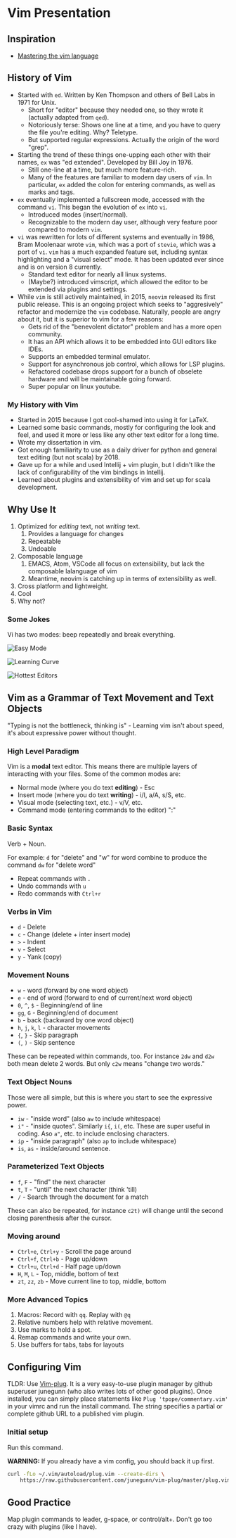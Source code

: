 # Vim Presentation

## Inspiration

* [Mastering the vim language](https://www.youtube.com/watch?v=wlR5gYd6um0)

## History of Vim

* Started with `ed`.  Written by Ken Thompson and others of Bell Labs in 1971
    for Unix.
  * Short for "editor" because they needed one, so they wrote it (actually
    adapted from `qed`).
  * Notoriously terse: Shows one line at a time, and you have to query the file
      you're editing.  Why?  Teletype.
  * But supported regular expressions.  Actually the origin of the word "grep".
* Starting the trend of these things one-upping each other with their names,
  `ex` was "ed extended".  Developed by Bill Joy in 1976.
  * Still one-line at a time, but much more feature-rich.
  * Many of the features are familiar to modern day users of `vim`.  In
    particular, `ex` added the colon for entering commands, as well as marks and
    tags.
* `ex` eventually implemented a fullscreen mode, accessed with the command `vi`.
    This began the evolution of `ex` into `vi`.
  * Introduced modes (insert/normal).
  * Recognizable to the modern day user, although very feature poor compared to
      modern `vim`.
* `vi` was rewritten for lots of different systems and eventually in 1986, Bram
    Moolenaar wrote `vim`, which was a port of `stevie`, which was a port of
    `vi`.  `vim` has a much expanded feature set, including syntax highlighting
    and a "visual select" mode.  It has been updated ever since and is on
    version 8 currently.
  * Standard text editor for nearly all linux systems.
  * (Maybe?) introduced vimscript, which allowed the editor to be extended via
    plugins and settings.
* While `vim` is still actively maintained, in 2015, `neovim` released its first
    public release.  This is an ongoing project which seeks to "aggresively"
    refactor and modernize the `vim` codebase.  Naturally, people are angry
    about it, but it is superior to vim for a few reasons:
  * Gets rid of the "benevolent dictator" problem and has a more open community.
  * It has an API which allows it to be embedded into GUI editors like IDEs.
  * Supports an embedded terminal emulator.
  * Support for asynchronous job control, which allows for LSP plugins.
  * Refactored codebase drops support for a bunch of obselete hardware and will
      be maintainable going forward.
  * Super popular on linux youtube.

### My History with Vim

* Started in 2015 because I got cool-shamed into using it for LaTeX.
* Learned some basic commands, mostly for configuring the look and feel, and
    used it more or less like any other text editor for a long time.
* Wrote my dissertation in vim.
* Got enough familiarity to use as a daily driver for python and general text
    editing (but not scala) by 2018.
* Gave up for a while and used Intellij + vim plugin, but I didn't like the lack
    of configurability of the vim bindings in Intellij.
* Learned about plugins and extensibility of vim and set up for scala
    development.

## Why Use It

1. Optimized for _editing_ text, not _writing_ text.
    1. Provides a language for changes
    2. Repeatable
    3. Undoable
2. Composable language
    1. EMACS, Atom, VSCode all focus on extensibility, but lack the composable
       lalanguage of vim
    2. Meantime, neovim is catching up in terms of extensibility as
       well.
3. Cross platform and lightweight.
4. Cool
5. Why not?

### Some Jokes

Vi has two modes: beep repeatedly and break everything.

![Easy Mode](images/link.jpg)

![Learning Curve](images/learningcurve.png)

![Hottest Editors](images/xkcd.png)

## Vim as a Grammar of Text Movement and Text Objects

"Typing is not the bottleneck, thinking is"  - Learning vim isn't about speed,
it's about expressive power without thought.

### High Level Paradigm

Vim is a **modal** text editor.  This means there are multiple layers of
interacting with your files.  Some of the common modes are:

* Normal mode (where you do text **editing**) - Esc
* Insert mode (where you do text **writing**) - i/I, a/A, s/S, etc.
* Visual mode (selecting text, etc.) - v/V, etc.
* Command mode (entering commands to the editor) ":"

### Basic Syntax

Verb + Noun.

For example: `d` for "delete" and "w" for word combine to produce the command
`dw` for "delete word"

* Repeat commands with `.`
* Undo commands with `u`
* Redo commands with `Ctrl+r`

### Verbs in Vim

* `d` - Delete
* `c` - Change (delete + inter insert mode)
* `>` - Indent
* `v` - Select
* `y` - Yank (copy)

### Movement Nouns

* `w` - word (forward by one word object)
* `e` - end of word (forward to end of current/next word object)
* `0`, `^`, `$` - Beginning/end of line
* `gg`, `G` - Beginning/end of document
* `b` - back (backward by one word object)
* `h`, `j`, `k`, `l` - character movements
* `{`, `}` - Skip paragraph
* `(`, `)` - Skip sentence

These can be repeated within commands, too.  For instance `2dw` and `d2w` both
mean delete 2 words.  But only `c2w` means "change two words."

### Text Object Nouns

Those were all simple, but this is where you start to see the expressive power.

* `iw` - "inside word" (also `aw` to include whitespace)
* `i"` - "inside quotes".  Similarly `i{`, `i(`, etc.  These are super useful in
    coding.  Aso `a"`, etc. to include enclosing characters.
* `ip` - "inside paragraph" (also `ap` to include whitespace)
* `is`, `as` - inside/around sentence.

### Parameterized Text Objects

* `f`, `F` - "find" the next character
* `t`, `T` - "until" the next character (think 'till)
* `/` - Search through the document for a match

These can also be repeated, for instance `c2t)` will change until the second
closing parenthesis after the cursor.

### Moving around

* `Ctrl+e`, `Ctrl+y` - Scroll the page around
* `Ctrl+f`, `Ctrl+b` - Page up/down
* `Ctrl+u`, `Ctrl+d` - Half page up/down
* `H`, `M`, `L` - Top, middle, bottom of text
* `zt`, `zz`, `zb` - Move current line to top, middle, bottom

### More Advanced Topics

1. Macros: Record with `qq`.  Replay with `@q`
2. Relative numbers help with relative movement.
3. Use marks to hold a spot.
4. Remap commands and write your own.
5. Use buffers for tabs, tabs for layouts

## Configuring Vim

TLDR: Use [Vim-plug](https://github.com/junegunn/vim-plug).  It is a very
easy-to-use plugin manager by github superuser junegunn (who also writes lots of
other good plugins).  Once installed, you can simply place statements like `Plug
'tpope/commentary.vim'` in your vimrc and run the install command.  The string
specifies a partial or complete github URL to a published vim plugin.

### Initial setup

Run this command.

**WARNING:** If you already have a vim config, you should back it up first.

```bash
curl -fLo ~/.vim/autoload/plug.vim --create-dirs \
    https://raw.githubusercontent.com/junegunn/vim-plug/master/plug.vim
```

## Good Practice

Map plugin commands to leader, g-space, or control/alt+.  Don't go too crazy
with plugins (like I have).

